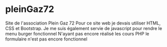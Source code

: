 # pleinGaz72

Site de l'association Plein Gaz 72
Pour ce site web je devais utiliser HTML, CSS et Bootstrap.
Je me suis également servie de javascript pour rendre le menu burger fonctionnel
N'ayant pas encore réalisé les cours PHP le formulaire n'est pas encore fonctionnel
